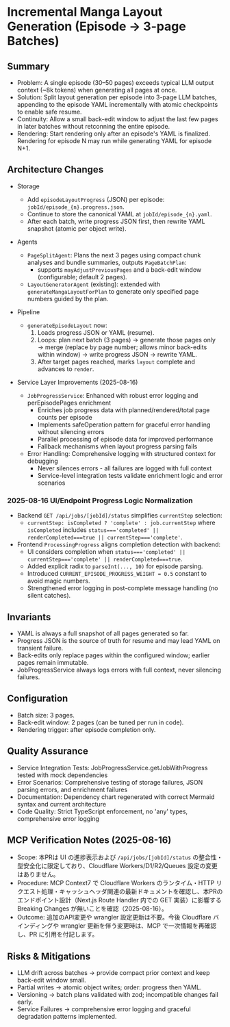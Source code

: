 # Incremental Manga Layout Generation (Episode → 3-page Batches)

## Summary

- Problem: A single episode (30–50 pages) exceeds typical LLM output context (~8k tokens) when generating all pages at once.
- Solution: Split layout generation per episode into 3-page LLM batches, appending to the episode YAML incrementally with atomic checkpoints to enable safe resume.
- Continuity: Allow a small back-edit window to adjust the last few pages in later batches without retconning the entire episode.
- Rendering: Start rendering only after an episode's YAML is finalized. Rendering for episode N may run while generating YAML for episode N+1.

## Architecture Changes

- Storage
  - Add `episodeLayoutProgress` (JSON) per episode: `jobId/episode_{n}.progress.json`.
  - Continue to store the canonical YAML at `jobId/episode_{n}.yaml`.
  - After each batch, write progress JSON first, then rewrite YAML snapshot (atomic per object write).

- Agents
  - `PageSplitAgent`: Plans the next 3 pages using compact chunk analyses and bundle summaries, outputs `PageBatchPlan`:
    - supports `mayAdjustPreviousPages` and a back-edit window (configurable; default 2 pages).
  - `LayoutGeneratorAgent` (existing): extended with `generateMangaLayoutForPlan` to generate only specified page numbers guided by the plan.

- Pipeline
  - `generateEpisodeLayout` now:
    1. Loads progress JSON or YAML (resume).
    2. Loops: plan next batch (3 pages) → generate those pages only → merge (replace by page number; allows minor back-edits within window) → write progress JSON → rewrite YAML.
    3. After target pages reached, marks `layout` complete and advances to `render`.

- Service Layer Improvements (2025-08-16)
  - `JobProgressService`: Enhanced with robust error logging and perEpisodePages enrichment
    - Enriches job progress data with planned/rendered/total page counts per episode
    - Implements safeOperation pattern for graceful error handling without silencing errors
    - Parallel processing of episode data for improved performance
    - Fallback mechanisms when layout progress parsing fails
  - Error Handling: Comprehensive logging with structured context for debugging
    - Never silences errors - all failures are logged with full context
    - Service-level integration tests validate enrichment logic and error scenarios

### 2025-08-16 UI/Endpoint Progress Logic Normalization

- Backend `GET /api/jobs/[jobId]/status` simplifies `currentStep` selection:
  - `currentStep: isCompleted ? 'complete' : job.currentStep` where `isCompleted` includes `status==='completed' || renderCompleted===true || currentStep==='complete'`.
- Frontend `ProcessingProgress` aligns completion detection with backend:
  - UI considers completion when `status==='completed' || currentStep==='complete' || renderCompleted===true`.
  - Added explicit radix to `parseInt(..., 10)` for episode parsing.
  - Introduced `CURRENT_EPISODE_PROGRESS_WEIGHT = 0.5` constant to avoid magic numbers.
  - Strengthened error logging in post-complete message handling (no silent catches).

## Invariants

- YAML is always a full snapshot of all pages generated so far.
- Progress JSON is the source of truth for resume and may lead YAML on transient failure.
- Back-edits only replace pages within the configured window; earlier pages remain immutable.
- JobProgressService always logs errors with full context, never silencing failures.

## Configuration

- Batch size: 3 pages.
- Back-edit window: 2 pages (can be tuned per run in code).
- Rendering trigger: after episode completion only.

## Quality Assurance

- Service Integration Tests: JobProgressService.getJobWithProgress tested with mock dependencies
- Error Scenarios: Comprehensive testing of storage failures, JSON parsing errors, and enrichment failures
- Documentation: Dependency chart regenerated with correct Mermaid syntax and current architecture
- Code Quality: Strict TypeScript enforcement, no 'any' types, comprehensive error logging

## MCP Verification Notes (2025-08-16)

- Scope: 本PRは UI の進捗表示および `/api/jobs/[jobId]/status` の整合性・型安全化に限定しており、Cloudflare Workers/D1/R2/Queues 設定の変更はありません。
- Procedure: MCP Context7 で Cloudflare Workers のランタイム・HTTP リクエスト処理・キャッシュヘッダ関連の最新ドキュメントを確認し、本PRのエンドポイント設計（Next.js Route Handler 内での GET 実装）に影響する Breaking Changes が無いことを確認（2025-08-16）。
- Outcome: 追加のAPI変更や wrangler 設定更新は不要。今後 Cloudflare バインディングや wrangler 更新を伴う変更時は、MCP で一次情報を再確認し、PR に引用を付記します。

## Risks & Mitigations

- LLM drift across batches → provide compact prior context and keep back-edit window small.
- Partial writes → atomic object writes; order: progress then YAML.
- Versioning → batch plans validated with zod; incompatible changes fail early.
- Service Failures → comprehensive error logging and graceful degradation patterns implemented.
